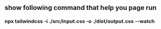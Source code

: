 ## show following command that help you page run 
### npx tailwindcss -i ./src/input.css -o ./dist/output.css --watch

